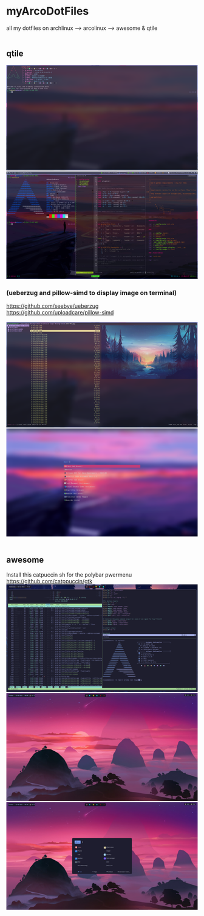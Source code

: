# myArcoDotFiles
all my dotfiles on archlinux --> arcolinux --> awesome & qtile
<br/>
<br/>
## qtile
![qtile](.config/qtile/img/neofetch.png)
![qtile](.config/qtile/img/qtile1.png)
### (ueberzug and pillow-simd to display image on terminal)
https://github.com/seebye/ueberzug
<br/>https://github.com/uploadcare/pillow-simd
<br/>
<br/>
![qtile](.config/qtile/img/qtile2.png)
![qtile](.config/qtile/img/qtile3.png)
<br/>
<br/>
## awesome
Install this catpuccin sh for the polybar pwermenu
https://github.com/catppuccin/gtk
</br>
![awesome](.config/Awesome/img/awesome-alacritty.png)
![awesome](.config/Awesome/img/awesome-polybar.png)
![awesome](.config/Awesome/img/awesome-rofi.png)
